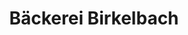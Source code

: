 ---
title: "Bäckerei Birkelbach"
url: /erndtebrueck/baeckerei-birkelbach-bergstrasse/
shop: Bäckerei
---